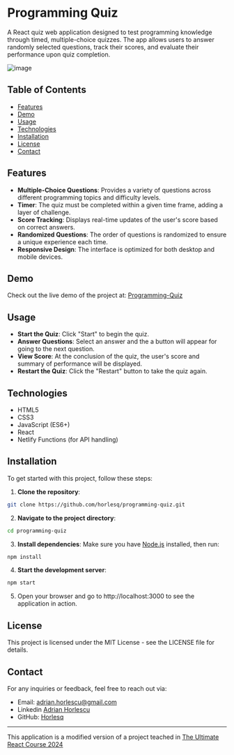 # Programming Quiz

A React quiz web application designed to test programming knowledge through timed, multiple-choice quizzes. The app allows users to answer randomly selected questions, track their scores, and evaluate their performance upon quiz completion.

![image](https://github.com/user-attachments/assets/309cc3f6-7f19-434f-a758-f13559e76e7e)


## Table of Contents

- [Features](#features)
- [Demo](#demo)
- [Usage](#usage)
- [Technologies](#technologies)
- [Installation](#installation)
- [License](#license)
- [Contact](#contact)


## Features

- **Multiple-Choice Questions**: Provides a variety of questions across different programming topics and difficulty levels.
- **Timer**: The quiz must be completed within a given time frame, adding a layer of challenge.
- **Score Tracking**: Displays real-time updates of the user's score based on correct answers.
- **Randomized Questions**: The order of questions is randomized to ensure a unique experience each time.
- **Responsive Design**: The interface is optimized for both desktop and mobile devices.

## Demo

Check out the live demo of the project at: [Programming-Quiz](https://programming-quiz-horly.netlify.app/)

## Usage

- **Start the Quiz**: Click "Start" to begin the quiz.
- **Answer Questions**: Select an answer and the a button will appear for going to the next question.
- **View Score**: At the conclusion of the quiz, the user's score and summary of performance will be displayed.
- **Restart the Quiz**: Click the "Restart" button to take the quiz again.

## Technologies

- HTML5
- CSS3
- JavaScript (ES6+)
- React
- Netlify Functions (for API handling)

## Installation

To get started with this project, follow these steps:
1. **Clone the repository**:
```bash
git clone https://github.com/horlesq/programming-quiz.git
```
2. **Navigate to the project directory**:
```bash
cd programming-quiz
```
3. **Install dependencies**: Make sure you have [Node.js](https://nodejs.org/en) installed, then run:
```bash
npm install
```
4. **Start the development server**: 
```bash
npm start
```
5. Open your browser and go to http://localhost:3000 to see the application in action.

## License
This project is licensed under the MIT License - see the LICENSE file for details.

## Contact

For any inquiries or feedback, feel free to reach out via:

- Email: adrian.horlescu@gmail.com
- Linkedin [Adrian Horlescu](https://www.linkedin.com/in/adrian-horlescu/)
- GitHub: [Horlesq](https://github.com/horlesq)

---

This application is a modified version of a project teached in [The Ultimate React Course 2024](https://www.udemy.com/course/the-ultimate-react-course)
